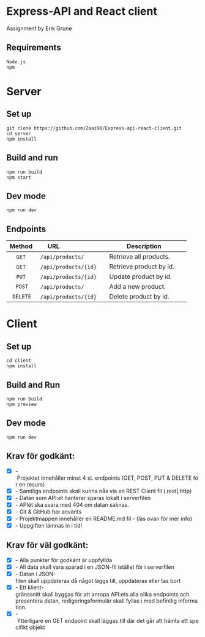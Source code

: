 # Express-API and React client 

Assignment by Erik Grune
  
 ## Requirements 
 ``` 
 Node.js 
 npm 
 ``` 
 # Server 

 ## Set up 
 ``` 
 git clone https://github.com/Zaai90/Express-api-react-client.git
 cd server 
 npm install 
 ``` 
 ## Build and run 
 ``` 
 npm run build 
 npm start 
 ``` 

 ## Dev mode
 ``` 
 npm run dev
 ```
  
 ## Endpoints 
  
 | Method | URL                              | Description                 | 
 | :--------: | -------------------------- | ----------------------------|
 |  `GET` | `/api/products/`                  |Retrieve all products.       | 
 |  `GET` | `/api/products/{id}`              |Retrieve product by id.      | 
 |  `PUT` | `/api/products/{id}`              |Update product by id.        | 
 |  `POST`| `/api/products/`                  |Add a new product.           | 
 |`DELETE`| `/api/products/{id}`              |Delete product by id.        | 
  
  
  

 # Client

 ## Set up 
 ``` 
 cd client
 npm install
 ``` 
 ## Build and Run 
 ``` 
 npm run build
 npm preview
 ``` 

  ## Dev mode
 ``` 
 npm run dev
 ```
  
 ## Krav för godkänt: 
 - [x] - Projektet innehåller minst 4 st. endpoints (GET, POST, PUT & DELETE för en resurs) 
 - [x] - Samtliga endpoints skall kunna nås via en REST Client fil (.rest|.http) 
 - [x] - Datan som API:et hanterar sparas lokalt i serverfilen 
 - [x] - APIét ska svara med 404 om datan saknas. 
 - [x] - Git & GitHub har använts 
 - [x] - Projektmappen innehåller en README.md fil - (läs ovan för mer info) 
 - [x] - Uppgiften lämnas in i tid! 
  
 ## Krav för väl godkänt: 
 - [x] - Alla punkter för godkänt är uppfyllda 
 - [x] - All data skall vara sparad i en JSON-fil istället för i serverfilen 
 - [x] - Datan i JSON-filen skall uppdateras då något läggs till, uppdateras eller tas bort 
 - [x] - Ett klient-gränssnitt skall byggas för att anropa API:ets alla olika endpoints och 
 presentera datan, redigeringsformulär skall fyllas i med befintlig information. 
 - [x] - Ytterligare en GET endpoint skall läggas till där det går att hämta ett specifikt objekt
